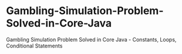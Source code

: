# Gambling-Simulation-Problem-Solved-in-Core-Java
Gambling Simulation Problem Solved in Core Java - Constants, Loops, Conditional Statements
